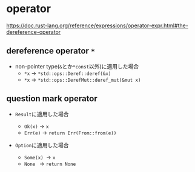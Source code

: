 # operator

https://doc.rust-lang.org/reference/expressions/operator-expr.html#the-dereference-operator

## dereference operator `*`

* non-pointer type(`&`とか`*const`以外)に適用した場合
  * `*x` -> `*std::ops::Deref::deref(&x)`
  * `*x` -> `*std::ops::DerefMut::deref_mut(&mut x)`

## question mark operator

* `Result`に適用した場合
  * `Ok(x)`  -> `x`
  * `Err(e)` -> `return Err(From::from(e))`

* `Option`に適用した場合
  * `Some(x) `-> `x`
  * `None `   -> `return None`
